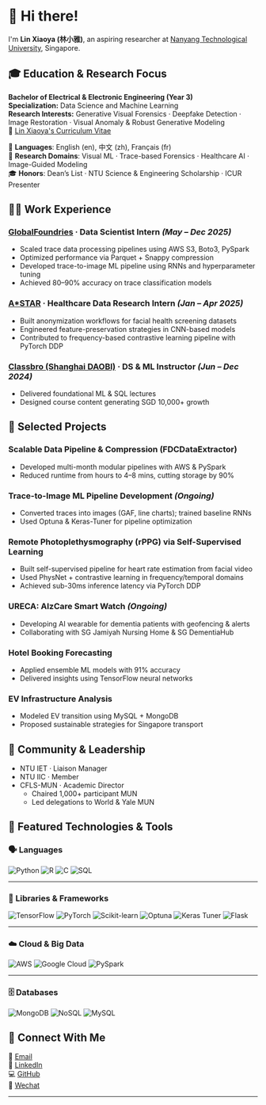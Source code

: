 # 👋 Hi there!
I'm **Lin Xiaoya (林小雅)**, an aspiring researcher at [Nanyang Technological University](https://www.ntu.edu.sg/), Singapore.

## 🎓 Education & Research Focus  
**Bachelor of Electrical & Electronic Engineering (Year 3)**  
**Specialization:** Data Science and Machine Learning  
**Research Interests:** Generative Visual Forensics · Deepfake Detection · Image Restoration · Visual Anomaly & Robust Generative Modeling  
📄 [Lin Xiaoya's Curriculum Vitae](LinXiaoya_resume.pdf)

💬 **Languages**: English (en), 中文 (zh), Français (fr)  
🧠 **Research Domains**: Visual ML · Trace-based Forensics · Healthcare AI · Image-Guided Modeling  
🎓 **Honors**: Dean’s List · NTU Science & Engineering Scholarship · ICUR Presenter


## 👩‍💻 Work Experience
### [GlobalFoundries](https://gf.com/) · Data Scientist Intern *(May – Dec 2025)*  
- Scaled trace data processing pipelines using AWS S3, Boto3, PySpark  
- Optimized performance via Parquet + Snappy compression  
- Developed trace-to-image ML pipeline using RNNs and hyperparameter tuning  
- Achieved 80–90% accuracy on trace classification models

### [A*STAR](https://www.a-star.edu.sg/) · Healthcare Data Research Intern *(Jan – Apr 2025)*  
- Built anonymization workflows for facial health screening datasets  
- Engineered feature-preservation strategies in CNN-based models  
- Contributed to frequency-based contrastive learning pipeline with PyTorch DDP

### [Classbro (Shanghai DAOBI)](https://www.classbro.com/) · DS & ML Instructor *(Jun – Dec 2024)*  
- Delivered foundational ML & SQL lectures  
- Designed course content generating SGD 10,000+ growth

## 🔬 Selected Projects
### Scalable Data Pipeline & Compression (FDCDataExtractor)
- Developed multi-month modular pipelines with AWS & PySpark  
- Reduced runtime from hours to 4–8 mins, cutting storage by 90%

### Trace-to-Image ML Pipeline Development *(Ongoing)*
- Converted traces into images (GAF, line charts); trained baseline RNNs  
- Used Optuna & Keras-Tuner for pipeline optimization

### Remote Photoplethysmography (rPPG) via Self-Supervised Learning
- Built self-supervised pipeline for heart rate estimation from facial video  
- Used PhysNet + contrastive learning in frequency/temporal domains  
- Achieved sub-30ms inference latency via PyTorch DDP

### URECA: AlzCare Smart Watch *(Ongoing)*  
- Developing AI wearable for dementia patients with geofencing & alerts  
- Collaborating with SG Jamiyah Nursing Home & SG DementiaHub

### Hotel Booking Forecasting  
- Applied ensemble ML models with 91% accuracy  
- Delivered insights using TensorFlow neural networks

### EV Infrastructure Analysis  
- Modeled EV transition using MySQL + MongoDB  
- Proposed sustainable strategies for Singapore transport

## 🌱 Community & Leadership  
- NTU IET · Liaison Manager  
- NTU IIC · Member  
- CFLS-MUN · Academic Director  
  - Chaired 1,000+ participant MUN  
  - Led delegations to World & Yale MUN

## 🧰 Featured Technologies & Tools  

### 🗣️ Languages
![Python](https://img.shields.io/badge/Python-3.8+-blue?style=for-the-badge&logo=python)
![R](https://img.shields.io/badge/R-Data%20Science-blueviolet?style=for-the-badge&logo=r)
![C](https://img.shields.io/badge/C-Low%20Level-grey?style=for-the-badge&logo=c)
![SQL](https://img.shields.io/badge/SQL-Structured-grey?style=for-the-badge&logo=mysql)

---

### 🧠 Libraries & Frameworks
![TensorFlow](https://img.shields.io/badge/TensorFlow-2.x-orange?style=for-the-badge&logo=tensorflow)
![PyTorch](https://img.shields.io/badge/PyTorch-1.12+-red?style=for-the-badge&logo=pytorch)
![Scikit-learn](https://img.shields.io/badge/Scikit--learn-ML-yellow?style=for-the-badge&logo=scikitlearn)
![Optuna](https://img.shields.io/badge/Optuna-HPO-lightgrey?style=for-the-badge)
![Keras Tuner](https://img.shields.io/badge/Keras_Tuner-Optimization-green?style=for-the-badge)
![Flask](https://img.shields.io/badge/Flask-Microframework-black?style=for-the-badge&logo=flask)

---

### ☁️ Cloud & Big Data
![AWS](https://img.shields.io/badge/AWS-S3%20%7C%20Boto3%20%7C%20SageMaker-orange?style=for-the-badge&logo=amazon-aws)
![Google Cloud](https://img.shields.io/badge/Google%20Cloud-Platform-blue?style=for-the-badge&logo=googlecloud)
![PySpark](https://img.shields.io/badge/PySpark-Big%20Data-lightblue?style=for-the-badge&logo=apache-spark)

---

### 🗄️ Databases
![MongoDB](https://img.shields.io/badge/MongoDB-NoSQL-brightgreen?style=for-the-badge&logo=mongodb)
![NoSQL](https://img.shields.io/badge/NoSQL-Databases-green?style=for-the-badge)
![MySQL](https://img.shields.io/badge/MySQL-Relational-blue?style=for-the-badge&logo=mysql)



## 📌 Connect With Me  
📧 [Email](mailto:LINX0070@e.ntu.edu.sg)  
💼 [LinkedIn](https://www.linkedin.com/in/xiaoya-lin/)  
💻 [GitHub](https://github.com/0228lin)  
💬 [Wechat](wechat.png)

---

<!---
0228lin/0228lin is a ✨ special ✨ repository because its `README.md` (this file) appears on your GitHub profile.
You can click the Preview link to take a look at your changes.
--->
